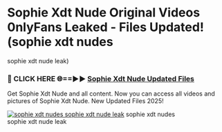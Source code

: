 # Sophie Xdt Nude Original Videos 0nlyFans Leaked - Files Updated! (sophie xdt nudes<br>
sophie xdt nude leak)

<h3>🔴 CLICK HERE 🌐==►► <a href="https://tinyurl.com/2p9ay9w9" rel="nofollow">Sophie Xdt Nude Updated Files</a></h3>

Get Sophie Xdt Nude and all content. Now you can access all videos and pictures of Sophie Xdt Nude. New Updated Files 2025!

[![sophie xdt nudes<br>
sophie xdt nude leak](https://i.imgur.com/KQgVmj3.gif)](https://tinyurl.com/2p9ay9w9)
sophie xdt nudes<br>
sophie xdt nude leak